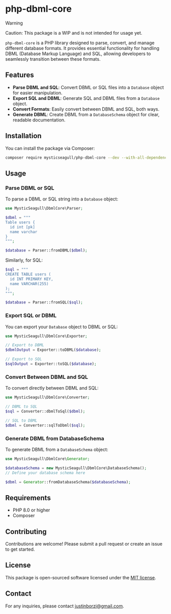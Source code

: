 # php-dbml-core

> [!WARNING]
> Caution: This package is a WIP and is not intended for usage yet.

`php-dbml-core` is a PHP library designed to parse, convert, and manage different database formats. It provides essential functionality for handling DBML (Database Markup Language) and SQL, allowing developers to seamlessly transition between these formats.

## Features

- **Parse DBML and SQL**: Convert DBML or SQL files into a `Database` object for easier manipulation.
- **Export SQL and DBML**: Generate SQL and DBML files from a `Database` object.
- **Convert Formats**: Easily convert between DBML and SQL, both ways.
- **Generate DBML**: Create DBML from a `DatabaseSchema` object for clear, readable documentation.

## Installation

You can install the package via Composer:

```bash
composer require mysticseagull/php-dbml-core --dev --with-all-dependencies
```

## Usage

### Parse DBML or SQL

To parse a DBML or SQL string into a `Database` object:

```php
use MysticSeagull\DbmlCore\Parser;

$dbml = """
Table users {
  id int [pk]
  name varchar
}
""";

$database = Parser::fromDBML($dbml);
```

Similarly, for SQL:

```php
$sql = """
CREATE TABLE users (
  id INT PRIMARY KEY,
  name VARCHAR(255)
);
""";

$database = Parser::fromSQL($sql);
```

### Export SQL or DBML

You can export your `Database` object to DBML or SQL:

```php
use MysticSeagull\DbmlCore\Exporter;

// Export to DBML
$dbmlOutput = Exporter::toDBML($database);

// Export to SQL
$sqlOutput = Exporter::toSQL($database);
```

### Convert Between DBML and SQL

To convert directly between DBML and SQL:

```php
use MysticSeagull\DbmlCore\Converter;

// DBML to SQL
$sql = Converter::dbmlToSql($dbml);

// SQL to DBML
$dbml = Converter::sqlToDbml($sql);
```

### Generate DBML from DatabaseSchema

To generate DBML from a `DatabaseSchema` object:

```php
use MysticSeagull\DbmlCore\Generator;

$databaseSchema = new MysticSeagull\DbmlCore\DatabaseSchema();
// Define your database schema here

$dbml = Generator::fromDatabaseSchema($databaseSchema);
```

## Requirements

- PHP 8.0 or higher
- Composer

## Contributing

Contributions are welcome! Please submit a pull request or create an issue to get started.

## License

This package is open-sourced software licensed under the [MIT license](LICENSE).

## Contact

For any inquiries, please contact [justinborzi@gmail.com](mailto:justinborzi@gmail.com).
